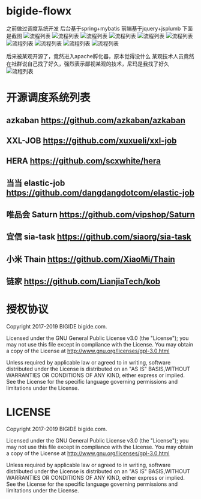# bigide-flowx

之前做过调度系统开发
后台基于spring+mybatis
前端基于jquery+jsplumb
下面是截图
![流程列表](./images/1joblist.png)
![流程列表](./images/datalfow.png)
![流程列表](./images/procs.png)
![流程列表](./images/shell.png)
![流程列表](./images/sql.png)
![流程列表](./images/subflow.png)
![流程列表](./images/sync.png)
![流程列表](./images/email.png)
![流程列表](./images/flow_monitor_list.png)
![流程列表](./images/fuck.png)

后来被某观开源了，竟然进入apache孵化器，原本觉得没什么
某观技术人员竟然在社群说自己找了好久，强烈表示鄙视某观的技术，尼玛是我找了好久
![流程列表](./images/1351777360.png)

# 开源调度系统列表

## azkaban  https://github.com/azkaban/azkaban
## XXL-JOB  https://github.com/xuxueli/xxl-job
## HERA https://github.com/scxwhite/hera
## 当当 elastic-job https://github.com/dangdangdotcom/elastic-job
## 唯品会 Saturn https://github.com/vipshop/Saturn
## 宜信  sia-task   https://github.com/siaorg/sia-task
## 小米  Thain https://github.com/XiaoMi/Thain
## 链家  https://github.com/LianjiaTech/kob



# 授权协议
Copyright 2017-2019 BIGIDE  bigide.com.

Licensed under the GNU General Public License v3.0 (the "License");
you may not use this file except in compliance with the License.
You may obtain a copy of the License at http://www.gnu.org/licenses/gpl-3.0.html

Unless required by applicable law or agreed to in writing, software distributed under the License is distributed on an "AS IS" BASIS,WITHOUT WARRANTIES OR CONDITIONS OF ANY KIND, either express or implied.
See the License for the specific language governing permissions and limitations under the License.


# LICENSE
Copyright 2017-2019 BIGIDE  bigide.com.

Licensed under the GNU General Public License v3.0 (the "License");
you may not use this file except in compliance with the License.
You may obtain a copy of the License at http://www.gnu.org/licenses/gpl-3.0.html

Unless required by applicable law or agreed to in writing, software distributed under the License is distributed on an "AS IS" BASIS,WITHOUT WARRANTIES OR CONDITIONS OF ANY KIND, either express or implied.
See the License for the specific language governing permissions and limitations under the License.
